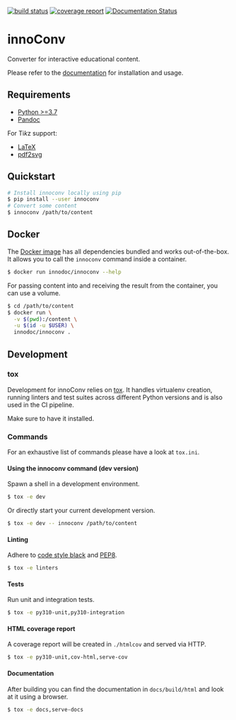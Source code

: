 [![build status](https://gitlab.tubit.tu-berlin.de/innodoc/innoconv/badges/master/build.svg)](https://gitlab.tubit.tu-berlin.de/innodoc/innoconv/commits/master) [![coverage report](https://gitlab.tubit.tu-berlin.de/innodoc/innoconv/badges/master/coverage.svg)](https://gitlab.tubit.tu-berlin.de/innodoc/innoconv/commits/master) [![Documentation Status](https://readthedocs.org/projects/innoconv/badge/?version=latest)](https://innoconv.readthedocs.io/en/latest/?badge=latest)

# innoConv

Converter for interactive educational content.

Please refer to the [documentation](https://innoconv.readthedocs.io/) for installation and usage.

## Requirements

- [Python >=3.7](https://www.python.org/)
- [Pandoc](https://pandoc.org/)

For Ti<i>k</i>z support:

- [LaTeX](https://www.latex-project.org/)
- [pdf2svg](https://github.com/dawbarton/pdf2svg)

## Quickstart

```sh
# Install innoconv locally using pip
$ pip install --user innoconv
# Convert some content
$ innoconv /path/to/content
```

## Docker

The [Docker image](https://hub.docker.com/r/innodoc/innoconv) has all
dependencies bundled and works out-of-the-box. It allows you to call the
`innoconv` command inside a container.

```sh
$ docker run innodoc/innoconv --help
```

For passing content into and receiving the result from the container, you can
use a volume.

```sh
$ cd /path/to/content
$ docker run \
  -v $(pwd):/content \
  -u $(id -u $USER) \
  innodoc/innoconv .
```

## Development

### tox

Development for innoConv relies on [tox](https://tox.readthedocs.io/). It
handles virtualenv creation, running linters and test suites across different
Python versions and is also used in the CI pipeline.

Make sure to have it installed.

### Commands

For an exhaustive list of commands please have a look at `tox.ini`.

#### Using the innoconv command (dev version)

Spawn a shell in a development environment.

```sh
$ tox -e dev
```

Or directly start your current development version.

```sh
$ tox -e dev -- innoconv /path/to/content
```

#### Linting

Adhere to [code style black](https://github.com/ambv/black) and
[PEP8](https://www.python.org/dev/peps/pep-0008/).

```sh
$ tox -e linters
```

#### Tests

Run unit and integration tests.

```sh
$ tox -e py310-unit,py310-integration
```

#### HTML coverage report

A coverage report will be created in `./htmlcov` and served via HTTP.

```sh
$ tox -e py310-unit,cov-html,serve-cov
```

#### Documentation

After building you can find the documentation in `docs/build/html` and look at
it using a browser.

```sh
$ tox -e docs,serve-docs
```
